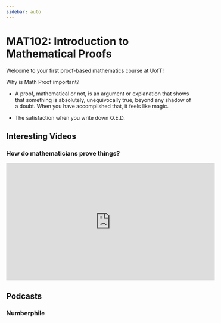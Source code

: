 ```yaml
---
sidebar: auto
---
```


# MAT102: Introduction to Mathematical Proofs

Welcome to your first proof-based mathematics course at UofT!

Why is Math Proof important?

- A proof, mathematical or not, is an argument or explanation that shows that something is absolutely, unequivocally true, beyond any shadow of a doubt. When you have accomplished that, it feels like magic.

- The satisfaction when you write down Q.E.D.

## Interesting Videos

### How do mathematicians prove things?

<iframe width="560" height="315" src="https://www.youtube.com/embed/xoKozKnzq3I" frameborder="0" allow="accelerometer; autoplay; encrypted-media; gyroscope; picture-in-picture" allowfullscreen></iframe>

## Podcasts

### Numberphile

<LevelWithButton link="https://www.numberphile.com/podcast" 
image="https://yt3.ggpht.com/a/AATXAJxsRjTa8MZvldY7gZ9qJNATqxKBFCPDZftYkg=s288-c-k-c0xffffffff-no-rj-mo"
button="Start Listening!"
desc="A podcast where mathematicians talk about their life and research"  />

<LevelWithButton :imageRight="false" link='https://podcasts.apple.com/us/podcast/the-joy-of-x/id1495067186'
image="https://images.squarespace-cdn.com/content/5436e695e4b07f1e91b30155/1413407411253-0L77UY94Y6UDHOO3AD6E/?content-type=image%2Fjpeg"
button="Start Listening!"
desc="The acclaimed mathematician and author Steven Strogatz interviews some of the world’s leading scientists about their lives and work." />